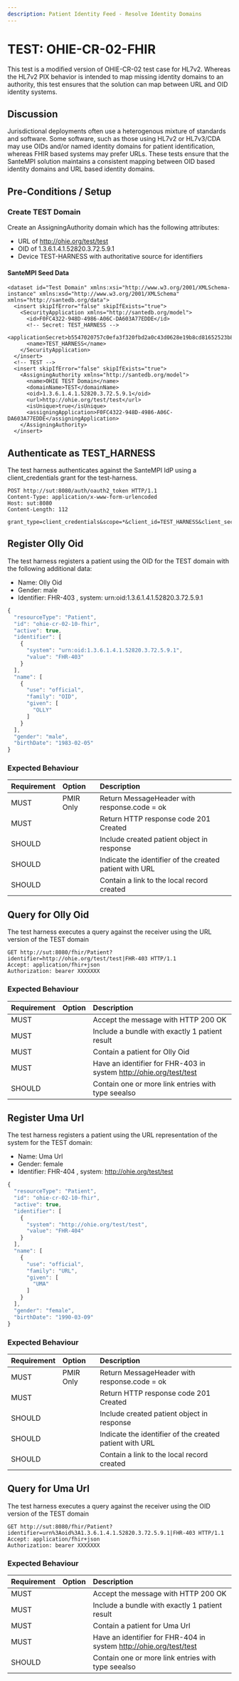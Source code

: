 ```yaml
---
description: Patient Identity Feed - Resolve Identity Domains
---
```


# TEST: OHIE-CR-02-FHIR

This test is a modified version of OHIE-CR-02 test case for HL7v2. Whereas the HL7v2 PIX behavior is intended to map missing identity domains to an authority, this test ensures that the solution can map between URL and OID identity systems.

## Discussion

Jurisdictional deployments often use a heterogenous mixture of standards and software. Some software, such as those using HL7v2 or HL7v3/CDA may use OIDs and/or named identity domains for patient identification, whereas FHIR based systems may prefer URLs. These tests ensure that the SanteMPI solution maintains a consistent mapping between OID based identity domains and URL based identity domains.

## Pre-Conditions / Setup

### Create TEST Domain

Create an AssigningAuthority domain which has the following attributes:

* URL of http://ohie.org/test/test
* OID of 1.3.6.1.4.1.52820.3.72.5.9.1
* Device TEST-HARNESS with authoritative source for identifiers

#### SanteMPI Seed Data

```markup
<dataset id="Test Domain" xmlns:xsi="http://www.w3.org/2001/XMLSchema-instance" xmlns:xsd="http://www.w3.org/2001/XMLSchema" xmlns="http://santedb.org/data">
  <insert skipIfError="false" skipIfExists="true">
    <SecurityApplication xmlns="http://santedb.org/model">
      <id>F0FC4322-948D-4986-A06C-DA603A77EDDE</id>
      <!-- Secret: TEST_HARNESS -->
      <applicationSecret>b5547020757c0efa3f320fbd2a0c43d0628e19b8cd81652523b87d31fc54f5ec</applicationSecret>
      <name>TEST_HARNESS</name>
    </SecurityApplication>
  </insert>
  <!-- TEST -->
  <insert skipIfError="false" skipIfExists="true">
    <AssigningAuthority xmlns="http://santedb.org/model">
      <name>OHIE TEST Domain</name>
      <domainName>TEST</domainName>
      <oid>1.3.6.1.4.1.52820.3.72.5.9.1</oid>
      <url>http://ohie.org/test/test</url>
      <isUnique>true</isUnique>
      <assigningApplication>F0FC4322-948D-4986-A06C-DA603A77EDDE</assigningApplication>
    </AssigningAuthority>
  </insert>
```

## Authenticate as TEST\_HARNESS

The test harness authenticates against the SanteMPI IdP using a client\_credentials grant for the test-harness.

```http
POST http://sut:8080/auth/oauth2_token HTTP/1.1
Content-Type: application/x-www-form-urlencoded
Host: sut:8080
Content-Length: 112

grant_type=client_credentials&scope=*&client_id=TEST_HARNESS&client_secret=TEST_HARNESS
```

## Register Olly Oid

The test harness registers a patient using the OID for the TEST domain with the following additional data:

* Name: Olly Oid
* Gender: male
* Identifier: FHR-403 , system: urn:oid:1.3.6.1.4.1.52820.3.72.5.9.1

```javascript
{
  "resourceType": "Patient",
  "id": "ohie-cr-02-10-fhir",
  "active": true,
  "identifier": [
    {
      "system": "urn:oid:1.3.6.1.4.1.52820.3.72.5.9.1",
      "value": "FHR-403"
    }
  ],
  "name": [
    {
      "use": "official",
      "family": "OID",
      "given": [
        "OLLY"
      ]
    }
  ],
  "gender": "male",
  "birthDate": "1983-02-05"
}
```

### Expected Behaviour

| Requirement | Option | Description |
| :--- | :--- | :--- |
| MUST | PMIR Only | Return MessageHeader with response.code = ok |
| MUST |  | Return HTTP response code 201 Created |
| SHOULD |  | Include created patient object in response |
| SHOULD |  | Indicate the identifier of the created patient with URL |
| SHOULD |  | Contain a link to the local record created |

## Query for Olly Oid

The test harness executes a query against the receiver using the URL version of the TEST domain

```http
GET http://sut:8080/fhir/Patient?identifier=http://ohie.org/test/test|FHR-403 HTTP/1.1
Accept: application/fhir+json
Authorization: bearer XXXXXXX
```

### Expected Behaviour

| Requirement | Option | Description |
| :--- | :--- | :--- |
| MUST |  | Accept the message with HTTP 200 OK |
| MUST |  | Include a bundle with exactly 1 patient result |
| MUST |  | Contain a patient for Olly Oid |
| MUST |  | Have an identifier for FHR-403 in system http://ohie.org/test/test |
| SHOULD |  | Contain one or more link entries with type seealso |

## Register Uma Url

The test harness registers a patient using the URL representation of the system for the TEST domain:

* Name: Uma Url
* Gender: female
* Identifier: FHR-404 , system: http://ohie.org/test/test

```javascript
{
  "resourceType": "Patient",
  "id": "ohie-cr-02-10-fhir",
  "active": true,
  "identifier": [
    {
      "system": "http://ohie.org/test/test",
      "value": "FHR-404"
    }
  ],
  "name": [
    {
      "use": "official",
      "family": "URL",
      "given": [
        "UMA"
      ]
    }
  ],
  "gender": "female",
  "birthDate": "1990-03-09"
}
```

### Expected Behaviour

| Requirement | Option | Description |
| :--- | :--- | :--- |
| MUST | PMIR Only | Return MessageHeader with response.code = ok |
| MUST |  | Return HTTP response code 201 Created |
| SHOULD |  | Include created patient object in response |
| SHOULD |  | Indicate the identifier of the created patient with URL |
| SHOULD |  | Contain a link to the local record created |

## Query for Uma Url

The test harness executes a query against the receiver using the OID version of the TEST domain

```http
GET http://sut:8080/fhir/Patient?identifier=urn%3Aoid%3A1.3.6.1.4.1.52820.3.72.5.9.1|FHR-403 HTTP/1.1
Accept: application/fhir+json
Authorization: bearer XXXXXXX
```

### Expected Behaviour

| Requirement | Option | Description |
| :--- | :--- | :--- |
| MUST |  | Accept the message with HTTP 200 OK |
| MUST |  | Include a bundle with exactly 1 patient result |
| MUST |  | Contain a patient for Uma Url |
| MUST |  | Have an identifier for FHR-404 in system http://ohie.org/test/test |
| SHOULD |  | Contain one or more link entries with type seealso |



